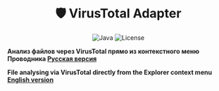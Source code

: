 <div align="center">
  
# 🛡️ VirusTotal Adapter

![Java](https://img.shields.io/badge/Java-24-orange?logo=openjdk)
![License](https://img.shields.io/badge/license-MIT-blue)

</div>

**Анализ файлов через VirusTotal прямо из контекстного меню Проводника [Русская версия](README_ru.md)**

**File analysing via VirusTotal directly from the Explorer context menu [English version](README_en.md)**
